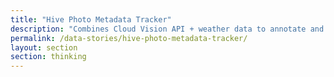 ```yaml
---
title: "Hive Photo Metadata Tracker"
description: "Combines Cloud Vision API + weather data to annotate and visualize beehive photo uploads over time."
permalink: /data-stories/hive-photo-metadata-tracker/
layout: section
section: thinking
---
```


